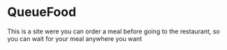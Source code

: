# QueueFood
 This is a site were you can order a meal before going to the restaurant, so you can  wait for your meal anywhere you want
